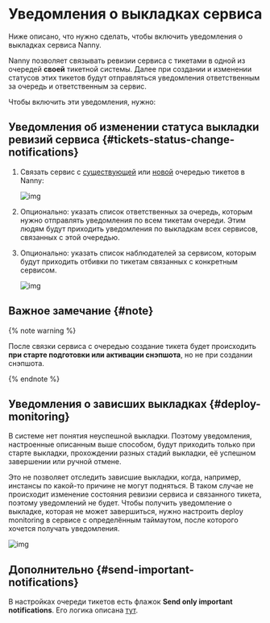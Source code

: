 # Уведомления о выкладках сервиса

Ниже описано, что нужно сделать, чтобы включить уведомления о выкладках сервиса Nanny.

Nanny позволяет связывать ревизии сервиса с тикетами в одной из очередей **своей** тикетной системы. Далее при создании и изменении статусов этих тикетов будут отправляться уведомления ответственным за очередь и ответственным за сервис.

Чтобы включить эти уведомления, нужно:

## Уведомления об изменении статуса выкладки ревизий сервиса {#tickets-status-change-notifications}

1. Связать сервис с [существующей](https://nanny.yandex-team.ru/ui/#/queues/) или [новой](https://nanny.yandex-team.ru/ui/#/queues/create-queue/) очередью тикетов в Nanny:

    ![img](https://jing.yandex-team.ru/files/sshipkov/setticketqueue.5c433db.png)

1. Опционально: указать список ответственных за очередь, которым нужно отправлять уведомления по всем тикетам очереди. Этим людям будут приходить уведомления по выкладкам всех сервисов, связанных с этой очередью.
1. Опционально: указать список наблюдателей за сервисом, которым будут приходить отбивки по тикетам связанных с конкретным сервисом.

    ![img](https://jing.yandex-team.ru/files/sshipkov/observers.8171403.png)

## Важное замечание {#note}

{% note warning %}

После связки сервиса с очередью создание тикета будет происходить **при старте подготовки или активации снэпшота**, но не при создании снэпшота.

{% endnote %}

## Уведомления о зависших выкладках {#deploy-monitoring}

В системе нет понятия неуспешной выкладки. Поэтому уведомления, настроенные описанным выше способом, будут приходить только при старте выкладки, прохождении разных стадий выкладки, её успешном завершении или ручной отмене.

Это не позволяет отследить зависшие выкладки, когда, например, инстансы по какой-то причине не могут подняться. В таком случае не происходит изменение состояния ревизии сервиса и связанного тикета, поэтому уведомлений не будет. Чтобы получить уведомление о выкладке, которая не может завершиться, нужно настроить deploy monitoring в сервисе с определённым таймаутом, после которого хочется получать уведомления.

![img](https://jing.yandex-team.ru/files/sshipkov/deploymonitoring.56d4c1f.png)

## Дополнительно {#send-important-notifications}

В настройках очереди тикетов есть флажок **Send only important notifications**. Его логика описана [тут](https://st.yandex-team.ru/SWAT-1987#1441718566000).

